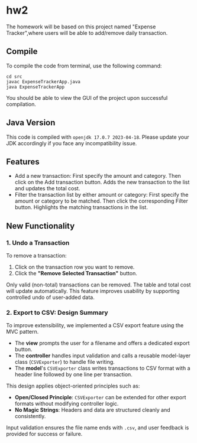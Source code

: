 # hw2

The homework will be based on this project named "Expense Tracker",where users will be able to add/remove daily transaction. 

## Compile

To compile the code from terminal, use the following command:
```
cd src
javac ExpenseTrackerApp.java
java ExpenseTrackerApp
```

You should be able to view the GUI of the project upon successful compilation. 

## Java Version
This code is compiled with ```openjdk 17.0.7 2023-04-18```. Please update your JDK accordingly if you face any incompatibility issue.

## Features
- Add a new transaction: First specify the amount and category. Then click on the Add transaction button. Adds the new transaction to the list and updates the total cost.
- Filter the transaction list by either amount or category: First specify the amount or category to be matched. Then click the corresponding Filter button. Highlights the matching transactions in the list.

## New Functionality
### 1. Undo a Transaction

To remove a transaction:

1. Click on the transaction row you want to remove.
2. Click the **"Remove Selected Transaction"** button.

Only valid (non-total) transactions can be removed. The table and total cost will update automatically. This feature improves usability by supporting controlled undo of user-added data.

### 2. Export to CSV: Design Summary

To improve extensibility, we implemented a CSV export feature using the MVC pattern.

- The **view** prompts the user for a filename and offers a dedicated export button.
- The **controller** handles input validation and calls a reusable model-layer class (`CSVExporter`) to handle file writing.
- The **model**'s `CSVExporter` class writes transactions to CSV format with a header line followed by one line per transaction.

This design applies object-oriented principles such as:
- **Open/Closed Principle**: `CSVExporter` can be extended for other export formats without modifying controller logic.
- **No Magic Strings**: Headers and data are structured cleanly and consistently.

Input validation ensures the file name ends with `.csv`, and user feedback is provided for success or failure.

